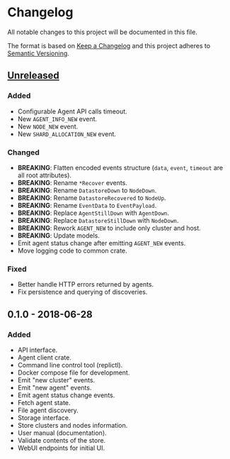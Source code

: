# Changelog
All notable changes to this project will be documented in this file.

The format is based on [Keep a Changelog](http://keepachangelog.com/en/1.0.0/)
and this project adheres to [Semantic Versioning](http://semver.org/spec/v2.0.0.html).

## [Unreleased]
### Added
- Configurable Agent API calls timeout.
- New `AGENT_INFO_NEW` event.
- New `NODE_NEW` event.
- New `SHARD_ALLOCATION_NEW` event.

### Changed
- **BREAKING**: Flatten encoded events structure (`data`, `event`, `timeout` are all root attributes).
- **BREAKING**: Rename `*Recover` events.
- **BREAKING**: Rename `DatastoreDown` to `NodeDown`.
- **BREAKING**: Rename `DatastoreRecovered` to `NodeUp`.
- **BREAKING**: Rename `EventData` to `EventPayload`.
- **BREAKING**: Replace `AgentStillDown` with `AgentDown`.
- **BREAKING**: Replace `DatastoreStillDown` with `NodeDown`.
- **BREAKING**: Rework `AGENT_NEW` to include only cluster and host.
- **BREAKING**: Update models.
- Emit agent status change after emitting `AGENT_NEW` events.
- Move logging code to common crate.

### Fixed
- Better handle HTTP errors returned by agents.
- Fix persistence and querying of discoveries.

## 0.1.0 - 2018-06-28
### Added
- API interface.
- Agent client crate.
- Command line control tool (replictl).
- Docker compose file for development.
- Emit "new cluster" events.
- Emit "new agent" events.
- Emit agent status change events.
- Fetch agent state.
- File agent discovery.
- Storage interface.
- Store clusters and nodes information.
- User manual (documentation).
- Validate contents of the store.
- WebUI endpoints for initial UI.


[Unreleased]: https://github.com/replicante-io/replicante/compare/v0.1.0...HEAD
